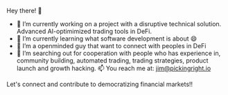 Hey there! 👋

- 🔭 I’m currently working on a project with a disruptive technical solution. Advanced AI-optimimized trading tools in DeFi.
- 🌱 I’m currently learning what software development is about 😄
- 👯 I’m a openminded guy that want to connect with peoples in DeFi
- 🤔 I’m searching out for cooperation with people who has experience in, community building, automated trading, trading strategies, product launch and growth hacking.
  📫 You reach me at: jim@pickingright.io



Let's connect and contribute to democratizing financial markets!!

